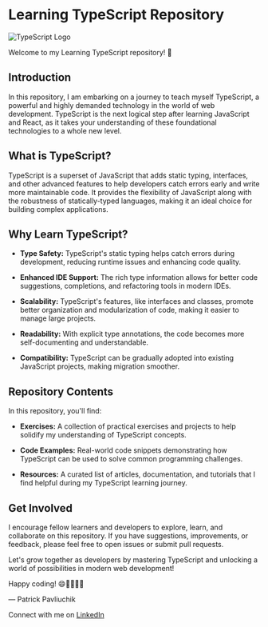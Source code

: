 # Learning TypeScript Repository

![TypeScript Logo](https://tms-outsource.com/blog/wp-content/uploads/2023/05/typescript-alternatives-1024x461.jpg)

Welcome to my Learning TypeScript repository! 🚀

## Introduction

In this repository, I am embarking on a journey to teach myself TypeScript, a powerful and highly demanded technology in the world of web development. TypeScript is the next logical step after learning JavaScript and React, as it takes your understanding of these foundational technologies to a whole new level.

## What is TypeScript?

TypeScript is a superset of JavaScript that adds static typing, interfaces, and other advanced features to help developers catch errors early and write more maintainable code. It provides the flexibility of JavaScript along with the robustness of statically-typed languages, making it an ideal choice for building complex applications.

## Why Learn TypeScript?

- **Type Safety:** TypeScript's static typing helps catch errors during development, reducing runtime issues and enhancing code quality.

- **Enhanced IDE Support:** The rich type information allows for better code suggestions, completions, and refactoring tools in modern IDEs.

- **Scalability:** TypeScript's features, like interfaces and classes, promote better organization and modularization of code, making it easier to manage large projects.

- **Readability:** With explicit type annotations, the code becomes more self-documenting and understandable.

- **Compatibility:** TypeScript can be gradually adopted into existing JavaScript projects, making migration smoother.

## Repository Contents

In this repository, you'll find:

- **Exercises:** A collection of practical exercises and projects to help solidify my understanding of TypeScript concepts.

- **Code Examples:** Real-world code snippets demonstrating how TypeScript can be used to solve common programming challenges.

- **Resources:** A curated list of articles, documentation, and tutorials that I find helpful during my TypeScript learning journey.

## Get Involved

I encourage fellow learners and developers to explore, learn, and collaborate on this repository. If you have suggestions, improvements, or feedback, please feel free to open issues or submit pull requests.

Let's grow together as developers by mastering TypeScript and unlocking a world of possibilities in modern web development!

Happy coding! 😄👩‍💻👨‍💻

— Patrick Pavliuchik
  
Connect with me on [LinkedIn](https://www.linkedin.com/in/patrick-pavliuchik-b481b9200/) 
